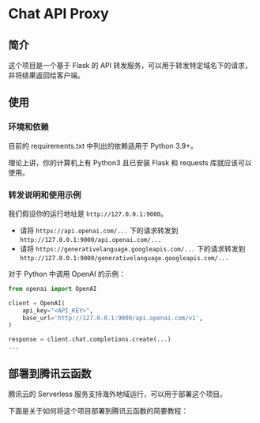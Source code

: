 # Chat API Proxy

## 简介

这个项目是一个基于 Flask 的 API 转发服务，可以用于转发特定域名下的请求，并将结果返回给客户端。

## 使用

### 环境和依赖

目前的 requirements.txt 中列出的依赖适用于 Python 3.9+。

理论上讲，你的计算机上有 Python3 且已安装 Flask 和 requests 库就应该可以使用。

### 转发说明和使用示例

我们假设你的运行地址是 `http://127.0.0.1:9000`。

- 请将 `https://api.openai.com/...` 下的请求转发到 `http://127.0.0.1:9000/api.openai.com/...`
- 请将 `https://generativelanguage.googleapis.com/...` 下的请求转发到 `http://127.0.0.1:9000/generativelanguage.googleapis.com/...`

对于 Python 中调用 OpenAI 的示例：

```python
from openai import OpenAI

client = OpenAI(
    api_key="<API_KEY>",
    base_url='http://127.0.0.1:9000/api.openai.com/v1',
)

response = client.chat.completions.create(...)
...
```

## 部署到腾讯云函数

腾讯云的 Serverless 服务支持海外地域运行，可以用于部署这个项目。


下面是关于如何将这个项目部署到腾讯云函数的简要教程：
